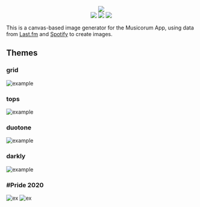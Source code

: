 <p align="center">
  <img src="https://i.imgur.com/PsrxClV.png" /><br />
  <img src="https://github.com/musicorum-app/generator/workflows/Docker%20Image%20CI/badge.svg?branch=master" />
  <img src="https://img.shields.io/github/license/musicorum-app/generator" />
  <a href="https://medium.com/musicorum">
    <img src="https://img.shields.io/badge/Medium%20blog-%40musicorum-brightgreen" />
  </a>
</p>

This is a canvas-based image generator for the Musicorum App, using data from [Last.fm](https://last.fm) and [Spotify](https://developer.spotify.com/) to create images.

## Themes
### grid
![example](https://i.imgur.com/rj4935v.jpg)


### tops
![example](https://i.imgur.com/ZwfQtD7.jpg)


### duotone
![example](https://i.imgur.com/KrWsWc4.png)


### darkly
![example](https://share.musc.pw/9gZsUS.jpg)


### #Pride 2020
![ex](https://pbs.twimg.com/media/EZoc8y3X0AAoOiZ?format=jpg)
![ex](https://pbs.twimg.com/media/EZoc9vGWAAAiqmt?format=jpg)
